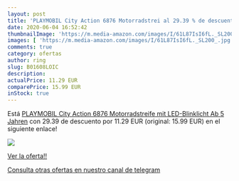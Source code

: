 ```yaml
---
layout: post
title: 'PLAYMOBIL City Action 6876 Motorradstrei al 29.39 % de descuento'
date: 2020-06-04 16:52:42
thumbnailImage: 'https://m.media-amazon.com/images/I/61L87IsI6fL._SL200_.jpg'
images: [ 'https://m.media-amazon.com/images/I/61L87IsI6fL._SL200_.jpg' ]
comments: true
category: ofertas
author: ring
slug: B01608LOIC
description:
actualPrice: 11.29 EUR
comparePrice: 15.99 EUR
inStock: true
---
```


Está [PLAYMOBIL City Action 6876 Motorradstreife mit LED-Blinklicht  Ab 5 Jahren](https://www.amazon.com/dp/B01608LOIC/?tag=redken08-20) con 29.39 de descuento por 11.29 EUR (original: 15.99 EUR) en el siguiente enlace!

[![](https://m.media-amazon.com/images/I/61L87IsI6fL._SL200_.jpg)](https://www.amazon.com/dp/B01608LOIC/?tag=redken08-20)

[Ver la oferta!!](https://www.amazon.com/dp/B01608LOIC/?tag=redken08-20)

[Consulta otras ofertas en nuestro canal de telegram](https://t.me/s/ofertas25)
